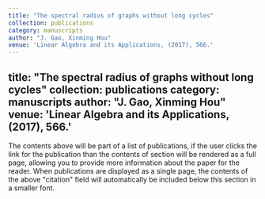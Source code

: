 ```yaml
---
title: "The spectral radius of graphs without long cycles"
collection: publications
category: manuscripts
author: "J. Gao, Xinming Hou"
venue: 'Linear Algebra and its Applications, (2017), 566.'
---
```

title: "The spectral radius of graphs without long cycles"
collection: publications
category: manuscripts
author: "J. Gao, Xinming Hou"
venue: 'Linear Algebra and its Applications, (2017), 566.'
---
The contents above will be part of a list of publications, if the user clicks the link for the publication than the contents of section will be rendered as a full page, allowing you to provide more information about the paper for the reader. When publications are displayed as a single page, the contents of the above "citation" field will automatically be included below this section in a smaller font.
